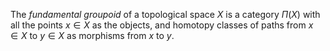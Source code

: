 The *fundamental groupoid* of a topological space $X$ is a category $\Pi(X)$ with all the points $x \in X$ as the objects, and homotopy classes of paths from $x \in X$ to $y \in X$ as morphisms from $x$ to $y$.
